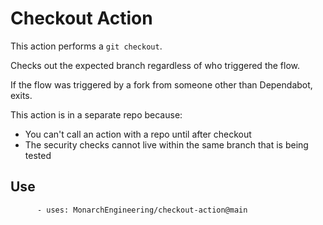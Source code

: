 # Checkout Action

This action performs a `git checkout`.

Checks out the expected branch regardless of who triggered the flow.

If the flow was triggered by a fork from someone other than Dependabot, exits.

This action is in a separate repo because:
- You can't call an action with a repo until after checkout
- The security checks cannot live within the same branch that is being tested

## Use

```
      - uses: MonarchEngineering/checkout-action@main
```

